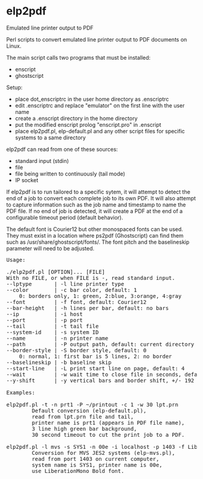 # elp2pdf
Emulated line printer output to PDF

Perl scripts to convert emulated line printer output to PDF documents on Linux.

The main script calls two programs that must be installed:

- enscript
- ghostscript

Setup:

- place dot_enscriptrc in the user home directory as .enscriptrc
- edit .enscriptrc and replace "emulator" on the first line with the user name
- create a .enscript directory in the home directory
- put the modified enscript prolog "enscript.pro" in .enscript
- place elp2pdf.pl, elp-default.pl and any other script files for specific systems to a same directory

elp2pdf can read from one of these sources:

- standard input (stdin)
- file
- file being written to continuously (tail mode)
- IP socket

If elp2pdf is to run tailored to a specific sytem, it will attempt to detect the end of a job to convert each complete job to its own PDF. It will also attempt to capture information such as the job name and timestamp to name the PDF file. If no end of job is detected, it will create a PDF at the end of a configurable timeout period (default behavior).

The default font is Courier12 but other monospaced fonts can be used. They must exist in a location where ps2pdf (Ghostscript) can find them such as /usr/share/ghostscript/fonts/. The font pitch and the baselineskip parameter will need to be adjusted.
<PRE>
Usage:

./elp2pdf.pl [OPTION]... [FILE]
With no FILE, or when FILE is -, read standard input.
--lptype       | -l line printer type
--color        | -c bar color, default: 1
    0: borders only, 1: green, 2:blue, 3:orange, 4:gray
--font         | -f font, default: Courier12
--bar-height   | -h lines per bar, default: no bars
--ip           | -i host
--port         | -p port
--tail         | -t tail file
--system-id    | -s system ID
--name         | -n printer name
--path         | -P output path, default: current directory
--border-style | -S border style, default: 0
    0: normal, 1: first bar is 5 lines, 2: no border
--baselineskip | -b baseline skip
--start-line   | -L print start line on page, default: 4
--wait         | -w wait time to close file in seconds, default: 3
--y-shift      | -y vertical bars and border shift, +/- 192 units per line

Examples:

elp2pdf.pl -t -n prt1 -P ~/printout -c 1 -w 30 lpt.prn
        Default conversion (elp-default.pl),
        read from lpt.prn file and tail,
        printer name is prt1 (appears in PDF file name),
        3 line high green bar background,
        30 second timeout to cut the print job to a PDF.

elp2pdf.pl -l mvs -s SYS1 -n 00e -i localhost -p 1403 -f LiberationMono-Bold.ttf12
        Conversion for MVS JES2 systems (elp-mvs.pl),
        read from port 1403 on current computer,
        system name is SYS1, printer name is 00e,
        use LiberationMono Bold font.<PRE/>
